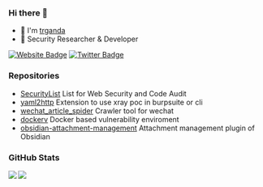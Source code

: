 ### Hi there 👋

- 🔭 I'm [trganda](https://github.com/trganda)
- 🌱 Security Researcher & Developer

[![Website Badge](https://img.shields.io/badge/Website-3b5998?style=flat-square&logo=google-chrome&logoColor=white)](https://trganda.github.io/)
[![Twitter Badge](https://img.shields.io/badge/-Twitter-00acee?style=flat-square&logo=Twitter&logoColor=white)](https://twitter.com/MarrowSix)

<!--
**trganda/trganda** is a ✨ _special_ ✨ repository because its `README.md` (this file) appears on your GitHub profile.

Here are some ideas to get you started:

- 🔭 I’m currently working on ...
- 🌱 I’m currently learning ...
- 👯 I’m looking to collaborate on ...
- 🤔 I’m looking for help with ...
- 💬 Ask me about ...
- 📫 How to reach me: ...
- 😄 Pronouns: ...
- ⚡ Fun fact: ...
-->

### Repositories

- [SecurityList](https://github.com/ax1sX/SecurityList) List for Web Security and Code Audit
- [yaml2http](https://github.com/trganda/yaml2http) Extension to use xray poc in burpsuite or cli
- [wechat_article_spider](https://github.com/trganda/wechat_article_spider) Crawler tool for wechat
- [dockerv](https://github.com/trganda/dockerv) Docker based vulnerability enviroment
- [obsidian-attachment-management](https://github.com/trganda/obsidian-attachment-management) Attachment management plugin of Obsidian

### GitHub Stats

<img align="left" src="https://github-profile-trophy.vercel.app/?username=trganda&theme=onedark&no-frame=true&column=4" />

<img align="left" src="https://github-readme-stats-mrdulin.vercel.app/api?username=trganda&show_icons=true&hide_border=true&hide=prs&theme=radical">
